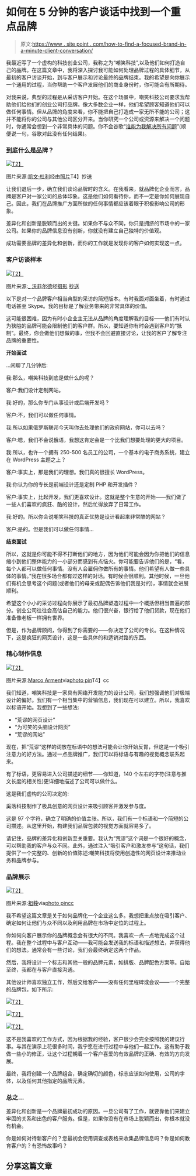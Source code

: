 # 如何在 5 分钟的客户谈话中找到一个重点品牌

> 原文:[https://www . site point . com/how-to-find-a-focused-brand-in-a-minute-client-conversation/](https://www.sitepoint.com/how-to-find-a-focused-brand-in-a-5-minute-client-conversation/)

我最近写了一个虚构的科技创业公司，我称之为“嘲笑科技”,以及他们如何打造自己的品牌。在这篇文章中，我将深入探讨我可能如何处理品牌过程的具体细节，从最初的客户访谈开始，到与客户展示和讨论最终的品牌结束。我的希望是向你展示一个通用的过程，当你帮助一个客户发展他们的商业身份时，你可能会有所期待。

对我来说，典型的过程是从采访客户开始。在这个场景中，嘲笑科技公司要求我帮助他们给他们的创业公司打品牌。像大多数企业一样，他们希望顾客知道他们可以做任何事情。但从品牌的角度来看，你不能把自己打造成一家无所不能的公司；这并不能将你的公司与其他公司区分开来。当你研究一个公司或资源来解决一个问题时，你通常会想到一个非常具体的问题。你不会谷歌“[谁能为我解决所有问题](http://www.google.com/search?hl=en&q=%22who+can+fix+every+problem+for+me%22)”(顺便说一句，谷歌对此没有任何结果)。

### 到底什么是品牌？

[![](../Images/a353389d55214136fa7aab2c92095941.png)T2】](https://www.sitepoint.com/wp-content/uploads/2012/11/05-brand-identity.jpg)

图片来源:[凯文·杜利](http://www.flickr.com/photos/pagedooley/2239200286/)经由[照片](http://photopin.com)T4】抄送

让我们退后一步，确立我们谈论品牌时的含义。在我看来，就品牌化企业而言，品牌是客户对一家公司的总体印象。这是他们如何看待你，而不一定是你如何展现自己。因此，我们在品牌推广方面所做的任何事情都应该着眼于积极影响公司的形象。

差异化和创新是脱颖而出的关键。如果你不与众不同，你只是拥挤的市场中的一家公司。如果你的品牌信息没有创新，你就没有建立自己独特的价值观。

成功需要品牌的差异化和创新，而你的工作就是发现你的客户如何实现这一点。

### 客户访谈样本

[![](../Images/958dfa730476176626f0ee54e7305675.png)T2】](https://www.sitepoint.com/wp-content/uploads/2012/11/04-brand-identity.jpg)

图片来源:[_ 沃菲尔德](http://www.flickr.com/photos/the_warfield/4991849501/)经[摄影](http://photopin.com) [抄送](http://creativecommons.org/licenses/by-nc-nd/2.0/)

以下是对一个品牌客户相当典型的采访的简短版本。有时我面对面坐着，有时通过电话甚至 Skype。我的目标是了解业务带来的非常具体的价值。

这可能很困难，因为有时小企业主无法从品牌的角度理解我的目标——他们有时认为狭隘的品牌可能会限制他们的客户群。所以，要知道你有时会遇到客户的“抵制”。最终，你会做他们想做的事，但我不会回避直接讨论，让我的客户了解专注品牌的重要性。

**开始面试**

…闲聊了几分钟后:

我:那么，嘲笑科技到底是做什么的呢？

客户:我们设计定制网站。

我:好的，那么你专门从事设计或后端开发吗？

客户:不，我们可以做任何事情。

我:所以如果俄罗斯联邦今天叫你去处理他们的政府网站，你可以去吗？

客户:嗯，我们不会说俄语，我想这肯定会是一个比我们想要处理的更大的项目。

我:所以，也许一个拥有 250-500 名员工的公司，一个基本的电子商务系统，建立在 WordPress 主题之上？

客户:事实上，那是我们的理想。我们真的很擅长 WordPress。

我:你认为你的专长是前端设计还是定制 PHP 和开发插件？

客户:事实上，比起开发，我们更喜欢设计。这就是整个生意的开始——我们做了一些人们喜欢的疯狂、酷的设计，然后忙得放弃了日常工作。

我:好的。所以你会说嘲笑科技的真正优势是设计看起来非常酷的网站？

客户:是的。但是我们可以做任何事情…

**结束面试**

所以，这就是你可能不得不打断他们的地方，因为他们可能会因为你把他们的信息缩小到他们整体能力的一小部分而感到有点恼火。你可能要告诉他们的是，“看，每个人都可以做任何事情。没有人会雇佣你做所有的事情。他们希望有人做一些具体的事情。”我在很多场合都有过这样的对话。有时候会很顺利。其他时候，一旦他们有机会思考这个问题(或者他们的母亲或配偶告诉他们我是对的)，事情就会进展顺利。

希望这个小小的采访过程向你展示了最初品牌塑造过程中一个概括但相当普遍的部分。创业公司往往会高估自己的能力。他们很兴奋，银行给了他们贷款，现在他们准备像老板一样拥有世界。

但是，作为品牌顾问，你得到了你需要的——你决定了公司的专长。在这种情况下，这是疯狂的网页设计，这是一些具体的和适销对路的东西。

### 精心制作信息

[![](../Images/92fddaea5b9c36e215d913f7083c5735.png)T2】](https://www.sitepoint.com/wp-content/uploads/2012/11/06-brand-identity.jpg)

图片来源:[Marco Arment](http://www.flickr.com/photos/marcoarment/1969185955/)via[photo pin](http://photopin.com)T4】cc

我们知道，嘲笑科技是一家具有网络开发能力的设计公司，我们想强调他们对极端设计的偏好。我们有一个相当集中的营销信息，我们现在可以建立。所以，我喜欢以标语开始。我想到了一些想法:

*   “荒谬的网页设计”
*   “为可笑的头脑设计网页”
*   “荒谬的网站”

现在，把“荒谬”这样的词放在标语中的想法可能会让你开始反胃，但这是一个吸引注意力的好方法。通过一点品牌推广，我们可以将标语与有趣的视觉概念联系起来。

有了标语，更容易进入公司描述的细节——你知道，140 个左右的字符(注意与推文长度的相关性)更详细地描述了公司可以做什么。

这是我们虚构的公司决定的:

奚落科技制作了极具创意的网页设计来吸引顾客并激发参与度。

这是 97 个字符，确立了明确的价值主张。所以，我们有一个标语和一个简短的公司描述。从这里开始，构建我们品牌包装的视觉方面就容易多了。

请记住，品牌的差异化和创新至关重要。我认为“荒谬”这个词是一个很好的概念，可以帮助我的客户与众不同。此外，通过注入“吸引客户和激发参与”这句话，我们提供了一个完整的、创新的价值陈述:嘲笑科技将使用创造性的网页设计来推动业务和品牌参与。

### 品牌展示

[![](../Images/d202a1243e7ec25d54a5140463c62c6a.png)T2】](https://www.sitepoint.com/wp-content/uploads/2012/11/07-brand-identity.jpg)

图片来源:[祖莪](http://www.flickr.com/photos/ezu/297634534/)via[photo pin](http://photopin.com)[cc](http://creativecommons.org/licenses/by-nc-nd/2.0/)

我不希望这篇文章是关于如何品牌化一个企业这么多。我想把重点放在吸引客户、确定如何让他们与众不同以及利用品牌在市场中定位的过程上。

你如何向客户展示你的品牌概念会有很大的不同。我喜欢一点一点地完成这个过程。我在整个过程中与客户互动——我可能会发送我的标语和描述想法，并获得他们的想法。通常会有一些讨论，我们会最终确定这两个作品。

然后，我将设计一个标志和其他一般的品牌元素，如排版、品牌配色方案等。自始至终，我都在与客户直接沟通。

其他设计师喜欢独立工作，然后交给客户——没有任何里程碑或会议——一个完整的品牌包，如下所示:

[![](../Images/ada9a1bc76f6bb8bd661fd5428982d49.png)T2】](http://www.behance.net/Gallery/Bella-Sicilia-Identity/245814)

[![](../Images/1e4759fffb9983fb9eac50704ba68de5.png)T2】](http://www.behance.net/Gallery/Corporate-_amp-Brand-Identity-Max-Chocolatier/223627)

[![](../Images/9033e9949595855e289869dbb7a66e43.png)T2】](http://www.behance.net/Gallery/Avivo-Corporate-Identity/364321)

这不是我喜欢的工作方式，因为根据我的经验，客户很少会完全按照我的建议行事。与其在演示上花很多时间，我宁愿在进行过程中与他们一起工作。这有助于我做一些小的修正，让这个过程朝着一个客户喜爱的有效品牌的正确、有效的方向发展。

最终，我将创建一个品牌组合，确定确切的颜色，标志应该如何使用，公司的字体，以及任何其他指定的品牌元素。

### 总之…

差异化和创新是一个品牌最初成功的原因。一旦公司有了工作，就要靠他们来建立牢固的关系和出色的客户服务。但是，如果你没有在市场上脱颖而出，你根本就没有机会。

你是如何对待新客户的？您最初会使用调查或表格来收集品牌信息吗？你是如何教育客户的？有恐怖故事吗？

## 分享这篇文章